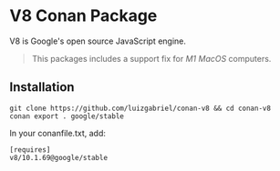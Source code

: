 # V8 Conan Package
V8 is Google's open source JavaScript engine.

> This packages includes a support fix for *M1 MacOS* computers.

## Installation

```shell script
git clone https://github.com/luizgabriel/conan-v8 && cd conan-v8
conan export . google/stable
```

In your conanfile.txt, add:
```
[requires]
v8/10.1.69@google/stable
```
